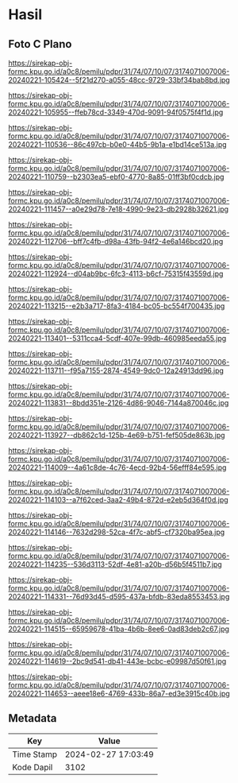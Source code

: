 # Hasil

## Foto C Plano

https://sirekap-obj-formc.kpu.go.id/a0c8/pemilu/pdpr/31/74/07/10/07/3174071007006-20240221-105424--5f21d270-a055-48cc-9729-33bf34bab8bd.jpg

https://sirekap-obj-formc.kpu.go.id/a0c8/pemilu/pdpr/31/74/07/10/07/3174071007006-20240221-105955--ffeb78cd-3349-470d-9091-94f0575f4f1d.jpg

https://sirekap-obj-formc.kpu.go.id/a0c8/pemilu/pdpr/31/74/07/10/07/3174071007006-20240221-110536--86c497cb-b0e0-44b5-9b1a-e1bd14ce513a.jpg

https://sirekap-obj-formc.kpu.go.id/a0c8/pemilu/pdpr/31/74/07/10/07/3174071007006-20240221-110759--b2303ea5-ebf0-4770-8a85-01ff3bf0cdcb.jpg

https://sirekap-obj-formc.kpu.go.id/a0c8/pemilu/pdpr/31/74/07/10/07/3174071007006-20240221-111457--a0e29d78-7e18-4990-9e23-db2928b32621.jpg

https://sirekap-obj-formc.kpu.go.id/a0c8/pemilu/pdpr/31/74/07/10/07/3174071007006-20240221-112706--bff7c4fb-d98a-43fb-94f2-4e6a146bcd20.jpg

https://sirekap-obj-formc.kpu.go.id/a0c8/pemilu/pdpr/31/74/07/10/07/3174071007006-20240221-112924--d04ab9bc-6fc3-4113-b6cf-75315f43559d.jpg

https://sirekap-obj-formc.kpu.go.id/a0c8/pemilu/pdpr/31/74/07/10/07/3174071007006-20240221-113215--e2b3a717-8fa3-4184-bc05-bc554f700435.jpg

https://sirekap-obj-formc.kpu.go.id/a0c8/pemilu/pdpr/31/74/07/10/07/3174071007006-20240221-113401--5311cca4-5cdf-407e-99db-460985eeda55.jpg

https://sirekap-obj-formc.kpu.go.id/a0c8/pemilu/pdpr/31/74/07/10/07/3174071007006-20240221-113711--f95a7155-2874-4549-9dc0-12a24913dd96.jpg

https://sirekap-obj-formc.kpu.go.id/a0c8/pemilu/pdpr/31/74/07/10/07/3174071007006-20240221-113831--8bdd351e-2126-4d86-9046-7144a870046c.jpg

https://sirekap-obj-formc.kpu.go.id/a0c8/pemilu/pdpr/31/74/07/10/07/3174071007006-20240221-113927--db862c1d-125b-4e69-b751-fef505de863b.jpg

https://sirekap-obj-formc.kpu.go.id/a0c8/pemilu/pdpr/31/74/07/10/07/3174071007006-20240221-114009--4a61c8de-4c76-4ecd-92b4-56efff84e595.jpg

https://sirekap-obj-formc.kpu.go.id/a0c8/pemilu/pdpr/31/74/07/10/07/3174071007006-20240221-114103--a7f62ced-3aa2-49b4-872d-e2eb5d364f0d.jpg

https://sirekap-obj-formc.kpu.go.id/a0c8/pemilu/pdpr/31/74/07/10/07/3174071007006-20240221-114146--7632d298-52ca-4f7c-abf5-cf7320ba95ea.jpg

https://sirekap-obj-formc.kpu.go.id/a0c8/pemilu/pdpr/31/74/07/10/07/3174071007006-20240221-114235--536d3113-52df-4e81-a20b-d56b5f4511b7.jpg

https://sirekap-obj-formc.kpu.go.id/a0c8/pemilu/pdpr/31/74/07/10/07/3174071007006-20240221-114331--76d93d45-d595-437a-bfdb-83eda8553453.jpg

https://sirekap-obj-formc.kpu.go.id/a0c8/pemilu/pdpr/31/74/07/10/07/3174071007006-20240221-114515--65959678-41ba-4b6b-8ee6-0ad83deb2c67.jpg

https://sirekap-obj-formc.kpu.go.id/a0c8/pemilu/pdpr/31/74/07/10/07/3174071007006-20240221-114619--2bc9d541-db41-443e-bcbc-e09987d50f61.jpg

https://sirekap-obj-formc.kpu.go.id/a0c8/pemilu/pdpr/31/74/07/10/07/3174071007006-20240221-114653--aeee18e6-4769-433b-86a7-ed3e3915c40b.jpg


## Metadata

| Key        | Value               |
| ---------- | ------------------- |
| Time Stamp | 2024-02-27 17:03:49 |
| Kode Dapil | 3102                |



